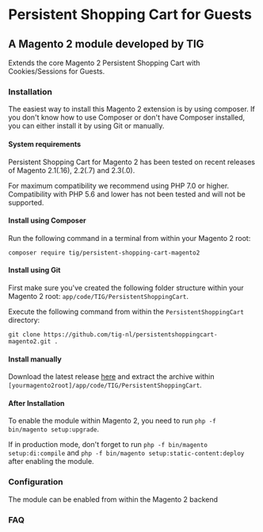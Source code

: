# Persistent Shopping Cart for Guests
## A Magento 2 module developed by TIG

Extends the core Magento 2 Persistent Shopping Cart with Cookies/Sessions for Guests.

### Installation

The easiest way to install this Magento 2 extension is by using composer. If you don't know how to use Composer or don't have Composer installed, you can either install it by using Git or manually.

#### System requirements

Persistent Shopping Cart for Magento 2 has been tested on recent releases of Magento 2.1(.16), 2.2(.7) and 2.3(.0).

For maximum compatibility we recommend using PHP 7.0 or higher. Compatibility with PHP 5.6 and lower has not been tested and will not be supported.

#### Install using Composer

Run the following command in a terminal from within your Magento 2 root:

`composer require tig/persistent-shopping-cart-magento2`

#### Install using Git

First make sure you've created the following folder structure within your Magento 2 root: `app/code/TIG/PersistentShoppingCart`.

Execute the following command from within the `PersistentShoppingCart` directory:

`git clone https://github.com/tig-nl/persistentshoppingcart-magento2.git .`

#### Install manually

Download the latest release [here](https://github.com/tig-nl/persistentshoppingcart-magento2/archive/master.zip) and extract the archive within `[yourmagento2root]/app/code/TIG/PersistentShoppingCart`.

#### After Installation

To enable the module within Magento 2, you need to run `php -f bin/magento setup:upgrade`. 

If in production mode, don't forget to run `php -f bin/magento setup:di:compile` and `php -f bin/magento setup:static-content:deploy` after enabling the module.

### Configuration

The module can be enabled from within the Magento 2 backend

### FAQ
